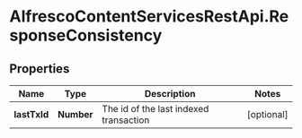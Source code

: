 # AlfrescoContentServicesRestApi.ResponseConsistency

## Properties
Name | Type | Description | Notes
------------ | ------------- | ------------- | -------------
**lastTxId** | **Number** | The id of the last indexed transaction | [optional] 


